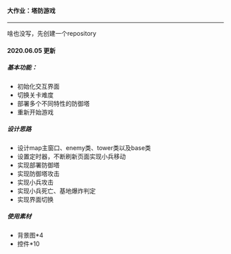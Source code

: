#### 大作业：塔防游戏

----



啥也没写，先创建一个repository



#### 2020.06.05 更新

##### 基本功能：

- 初始化交互界面
- 切换关卡难度
- 部署多个不同特性的防御塔
- 重新开始游戏

##### 设计思路

- 设计map主窗口、enemy类、tower类以及base类
- 设置定时器，不断刷新页面实现小兵移动
- 实现部署防御塔
- 实现防御塔攻击
- 实现小兵攻击
- 实现小兵死亡、基地爆炸判定
- 实现界面切换

##### 使用素材

- 背景图*4
- 控件*10